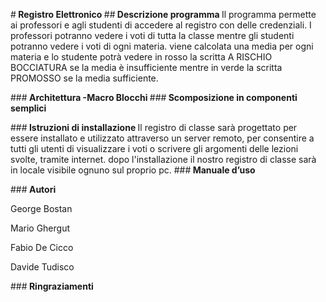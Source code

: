 #<b> Registro Elettronico </b>
##<b> Descrizione programma </b>
Il programma permette ai professori e agli studenti di accedere al registro con delle credenziali. I professori potranno vedere i voti di tutta la classe mentre gli studenti potranno vedere i voti di ogni materia. viene calcolata una media per ogni materia e lo studente potrà vedere in rosso la scritta A RISCHIO BOCCIATURA se la media è insufficiente mentre in verde la scritta PROMOSSO se la media sufficiente.

###<b> Architettura </b>
<b> -Macro Blocchi </b>
###<b> Scomposizione in componenti semplici </b>

###<b> Istruzioni di installazione </b>
Il registro di classe sarà progettato per essere installato e utilizzato attraverso un server remoto, per consentire a tutti gli utenti di visualizzare i voti o scrivere gli argomenti delle lezioni svolte, tramite internet. dopo l'installazione il nostro registro di classe sarà in locale visibile ognuno sul proprio pc.
###<b> Manuale d’uso </b>

###<b> Autori </b>
<p> George Bostan </p>
<p> Mario Ghergut </p>
<p> Fabio De Cicco </p>
<p> Davide Tudisco  </p>

###<b> Ringraziamenti </b>
